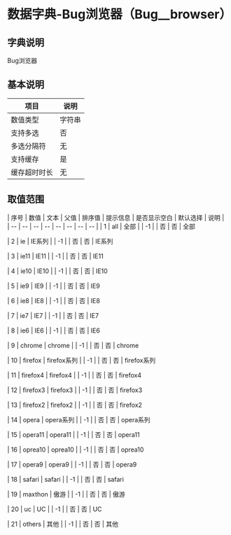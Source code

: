 # 数据字典-Bug浏览器（Bug__browser）
## 字典说明
Bug浏览器

## 基本说明
| 项目 | 说明 |
| -- | -- |
| 数值类型 | 字符串 |
| 支持多选 | 否 |
| 多选分隔符 | 无 |
| 支持缓存 | 是 |
| 缓存超时时长 | 无 |

## 取值范围
| 序号 | 数值 | 文本 | 父值 | 排序值 | 提示信息 | 是否显示空白 | 默认选择 | 说明 |
| -- | -- | -- | -- | -- | -- | -- | -- |
| 1 | all | 全部 |  | -1 |  | 否 | 否 | 全部

| 2 | ie | IE系列 |  | -1 |  | 否 | 否 | IE系列

| 3 | ie11 | IE11 |  | -1 |  | 否 | 否 | IE11

| 4 | ie10 | IE10 |  | -1 |  | 否 | 否 | IE10

| 5 | ie9 | IE9 |  | -1 |  | 否 | 否 | IE9

| 6 | ie8 | IE8 |  | -1 |  | 否 | 否 | IE8

| 7 | ie7 | IE7 |  | -1 |  | 否 | 否 | IE7

| 8 | ie6 | IE6 |  | -1 |  | 否 | 否 | IE6

| 9 | chrome | chrome |  | -1 |  | 否 | 否 | chrome

| 10 | firefox | firefox系列 |  | -1 |  | 否 | 否 | firefox系列

| 11 | firefox4 | firefox4 |  | -1 |  | 否 | 否 | firefox4

| 12 | firefox3 | firefox3 |  | -1 |  | 否 | 否 | firefox3

| 13 | firefox2 | firefox2 |  | -1 |  | 否 | 否 | firefox2

| 14 | opera | opera系列 |  | -1 |  | 否 | 否 | opera系列

| 15 | opera11 | opera11 |  | -1 |  | 否 | 否 | opera11

| 16 | oprea10 | oprea10 |  | -1 |  | 否 | 否 | oprea10

| 17 | opera9 | opera9 |  | -1 |  | 否 | 否 | opera9

| 18 | safari | safari |  | -1 |  | 否 | 否 | safari

| 19 | maxthon | 傲游 |  | -1 |  | 否 | 否 | 傲游

| 20 | uc | UC |  | -1 |  | 否 | 否 | UC

| 21 | others | 其他 |  | -1 |  | 否 | 否 | 其他


